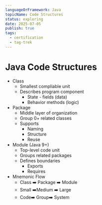 ```yaml
---
languageOrFramework: Java
topicName: Code Structures
status: exploring
date: 2025-07-05
publish: true
tags:
  - certification
  - tag-trek
---
```


# Java Code Structures
- Class
    - Smallest compliable unit
    - Describes program component
        - State - fields (data)
        - Behavior methods (logic)
- Package
    - Middle layer of organization
    - Group 0+ related classes
    - Supports
        - Naming
        - Structure
        - Reuse
- Module (Java 9+)
    - Top-level code unit
    - Groups related packages
    - Defines boundaries
        - Exports
        - Requires
- Mnemonic Flow
    - Class ➡️ Package ➡️ Module
    - Small ➡️Medium ➡️ Large
    - Code➡️ Group➡️ System